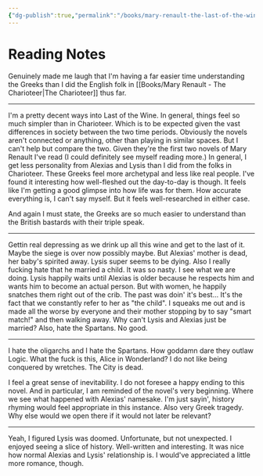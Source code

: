 ```yaml
---
{"dg-publish":true,"permalink":"/books/mary-renault-the-last-of-the-wine/","tags":["books"],"created":"2024-12-05","updated":"2024-12-23"}
---
```



# Reading Notes

Genuinely made me laugh that I'm having a far easier time understanding the Greeks than I did the English folk in [[Books/Mary Renault - The Charioteer\|The Charioteer]] thus far.

----

I'm a pretty decent ways into Last of the Wine. In general, things feel so much simpler than in Charioteer. Which is to be expected given the vast differences in society between the two time periods. Obviously the novels aren't connected or anything, other than playing in similar spaces. But I can't help but compare the two. Given they're the first two novels of Mary Renault I've read (I could definitely see myself reading more.) In general, I get less personality from Alexias and Lysis than I did from the folks in Charioteer. These Greeks feel more archetypal and less like real people. I've found it interesting how well-fleshed out the day-to-day is though. It feels like I'm getting a good glimpse into how life was for them. How accurate everything is, I can't say myself. But it feels well-researched in either case.

And again I must state, the Greeks are so much easier to understand than the British bastards with their triple speak.

---

Gettin real depressing as we drink up all this wine and get to the last of it. Maybe the siege is over now possibly maybe. But Alexias' mother is dead, her baby's spirited away. Lysis super seems to be dying. Also I really fucking hate that he married a child. It was so nasty. I see what we are doing. Lysis happily waits until Alexias is older because he respects him and wants him to become an actual person. But with women, he happily snatches them right out of the crib. The past was doin' it's best... It's the fact that we constantly refer to her as "the child". I squeaks me out and is made all the worse by everyone and their mother stopping by to say "smart match!" and then walking away. Why can't Lysis and Alexias just be married? Also, hate the Spartans. No good.

----

I hate the oligarchs and I hate the Spartans. How goddamn dare they outlaw Logic. What the fuck is this, Alice in Wonderland? I do not like being conquered by wretches. The City is dead.

I feel a great sense of inevitability. I do not foresee a happy ending to this novel. And in particular, I am reminded of the novel's very beginning. Where we see what happened with Alexias' namesake. I'm just sayin', history rhyming would feel appropriate in this instance. Also very Greek tragedy. Why else would we open there if it would not later be relevant?

----

Yeah, I figured Lysis was doomed. Unfortunate, but not unexpected. I enjoyed seeing a slice of history. Well-written and interesting. It was nice how normal Alexias and Lysis' relationship is. I would've appreciated a little more romance, though.
